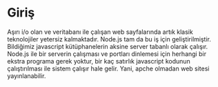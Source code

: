 # Giriş
  Aşırı i/o olan ve veritabanı ile çalışan web sayfalarında artık klasik teknolojiler yetersiz kalmaktadır. Node.js tam da bu iş için geliştirilmiştir. Bildiğimiz javascript kütüphanelerin aksine server tabanlı olarak çalışır. Node.js ile bir serverin çalışması ve portları dinlemesi için herhangi bir ekstra programa gerek yoktur, bir kaç satırlık javascript kodunun çalıştırılması ile sistem çalışır hale gelir. Yani, apche olmadan web sitesi yayınlanabilir. 

